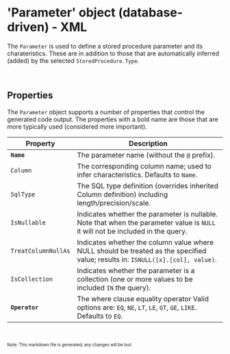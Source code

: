 # 'Parameter' object (database-driven) - XML

The `Parameter` is used to define a stored procedure parameter and its charateristics. These are in addition to those that are automatically inferred (added) by the selected `StoredProcedure.Type`.

<br/>

## Properties
The `Parameter` object supports a number of properties that control the generated code output. The properties with a bold name are those that are more typically used (considered more important).

Property | Description
-|-
**`Name`** | The parameter name (without the `@` prefix).
`Column` | The corresponding column name; used to infer characteristics. Defaults to `Name`.
`SqlType` | The SQL type definition (overrides inherited Column definition) including length/precision/scale.
`IsNullable` | Indicates whether the parameter is nullable. Note that when the parameter value is `NULL` it will not be included in the query.
`TreatColumnNullAs` | Indicates whether the column value where NULL should be treated as the specified value; results in: `ISNULL([x].[col], value)`.
`IsCollection` | Indicates whether the parameter is a collection (one or more values to be included `IN` the query).
**`Operator`** | The where clause equality operator Valid options are: `EQ`, `NE`, `LT`, `LE`, `GT`, `GE`, `LIKE`. Defaults to `EQ`.

<br/>

<sub><sup>Note: This markdown file is generated; any changes will be lost.</sup></sub>
